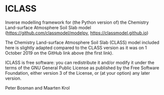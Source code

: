 # ICLASS
Inverse modelling framework for (the Python version of) the Chemistry Land-surface Atmosphere Soil Slab model (https://github.com/classmodel/modelpy, https://classmodel.github.io)

The Chemistry Land-surface Atmosphere Soil Slab (CLASS) model included here is slightly adapted compared to the CLASS version as it was on 1 October 2019 on the GitHub link above (the first link).

ICLASS is free software: you can redistribute it and/or modify
it under the terms of the GNU General Public License as published by
the Free Software Foundation, either version 3 of the License, or
(at your option) any later version.

Peter Bosman and Maarten Krol
